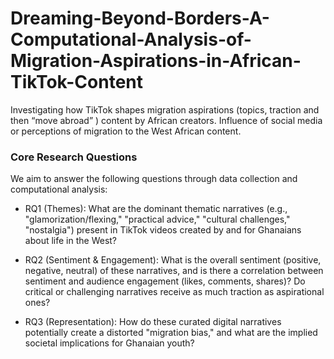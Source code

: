 # Dreaming-Beyond-Borders-A-Computational-Analysis-of-Migration-Aspirations-in-African-TikTok-Content
Investigating how TikTok shapes migration aspirations (topics, traction and then “move abroad” ) content by African creators. Influence of social media or perceptions of migration to the West African content.


### Core Research Questions
We aim to answer the following questions through data collection and computational analysis:

* RQ1 (Themes): What are the dominant thematic narratives (e.g., "glamorization/flexing," "practical advice," "cultural challenges," "nostalgia") present in TikTok videos created by and for Ghanaians about life in the West?


* RQ2 (Sentiment & Engagement): What is the overall sentiment (positive, negative, neutral) of these narratives, and is there a correlation between sentiment and audience engagement (likes, comments, shares)? Do critical or challenging narratives receive as much traction as aspirational ones?


* RQ3 (Representation): How do these curated digital narratives potentially create a distorted "migration bias," and what are the implied societal implications for Ghanaian youth?

